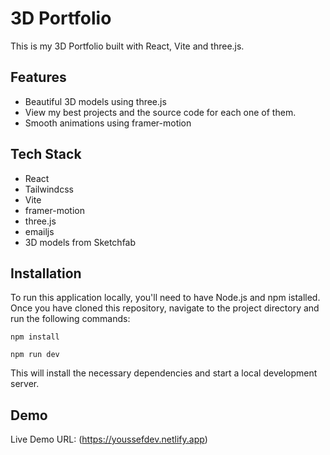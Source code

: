# 3D Portfolio
This is my 3D Portfolio built with React, Vite and three.js.

## Features
- Beautiful 3D models using three.js
- View my best projects and the source code for each one of them.
- Smooth animations using framer-motion

## Tech Stack
- React
- Tailwindcss
- Vite
- framer-motion
- three.js
- emailjs
- 3D models from Sketchfab

## Installation
To run this application locally, you'll need to have Node.js and npm istalled. Once you have cloned this repository, navigate to the project directory and run the following commands:
```
npm install
```
```
npm run dev
```
This will install the necessary dependencies and start a local development server.

## Demo
Live Demo URL: (https://youssefdev.netlify.app)
